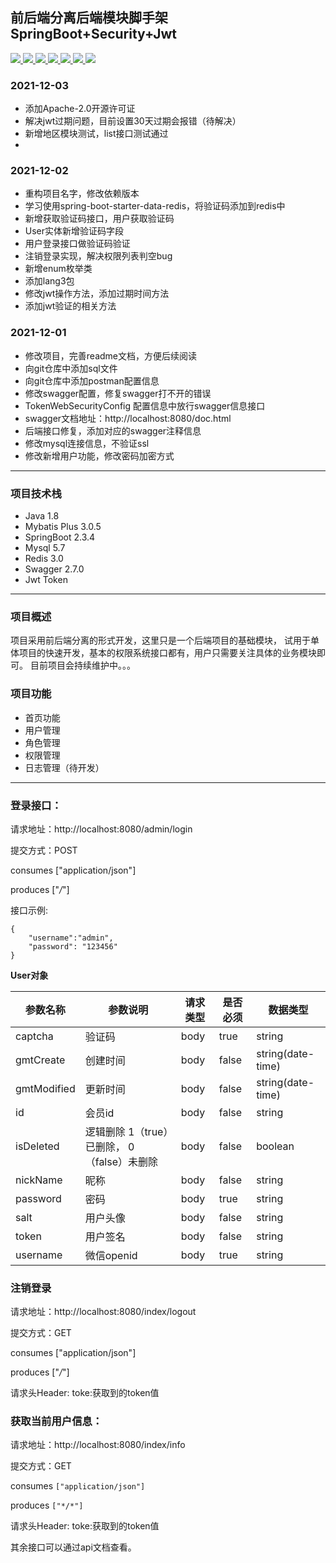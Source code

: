 ## 前后端分离后端模块脚手架 SpringBoot+Security+Jwt

<p align="left">
	<a target="_blank" href="https://www.apache.org/licenses/LICENSE-2.0.html">
		<img src="https://img.shields.io/:license-apache-blue.svg" ></img>
	</a>
	<a target="_blank" href="https://www.oracle.com/technetwork/java/javase/downloads/index.html">
		<img src="https://img.shields.io/badge/JDK-1.8+-green.svg" ></img>
	</a>
    <a target="_blank" href="https://www.oracle.com/technetwork/java/javase/downloads/index.html">
		<img src="https://img.shields.io/badge/SpringBoot-2.3.4-blue.svg" ></img>
	</a>
    <a target="_blank" href="https://www.oracle.com/technetwork/java/javase/downloads/index.html">
		<img src="https://img.shields.io/badge/Mysql-5.7-green.svg" ></img>
	</a>
    <a target="_blank" href="https://www.oracle.com/technetwork/java/javase/downloads/index.html">
		<img src="https://img.shields.io/badge/MybatisPlus-3.0-yellow.svg" ></img>
	</a>
	<a target="_blank" href="https://www.oracle.com/technetwork/java/javase/downloads/index.html">
		<img src="https://img.shields.io/badge/Redis-3.0-pink.svg" ></img>
	</a>
		<a target="_blank" href="https://www.oracle.com/technetwork/java/javase/downloads/index.html">
		<img src="https://img.shields.io/badge/Jwt-jjwt-red.svg" ></img>
	</a>
</p>

### 2021-12-03

- 添加Apache-2.0开源许可证
- 解决jwt过期问题，目前设置30天过期会报错（待解决）
- 新增地区模块测试，list接口测试通过
- 


### 2021-12-02

- 重构项目名字，修改依赖版本
- 学习使用spring-boot-starter-data-redis，将验证码添加到redis中
- 新增获取验证码接口，用户获取验证码
- User实体新增验证码字段
- 用户登录接口做验证码验证
- 注销登录实现，解决权限列表判空bug
- 新增enum枚举类
- 添加lang3包
- 修改jwt操作方法，添加过期时间方法
- 添加jwt验证的相关方法

### 2021-12-01

- 修改项目，完善readme文档，方便后续阅读
- 向git仓库中添加sql文件
- 向git仓库中添加postman配置信息
- 修改swagger配置，修复swagger打不开的错误
- TokenWebSecurityConfig 配置信息中放行swagger信息接口
- swagger文档地址：http://localhost:8080/doc.html
- 后端接口修复，添加对应的swagger注释信息
- 修改mysql连接信息，不验证ssl
- 修改新增用户功能，修改密码加密方式

------

### 项目技术栈

- Java 1.8
- Mybatis Plus 3.0.5
- SpringBoot 2.3.4
- Mysql 5.7
- Redis 3.0
- Swagger 2.7.0
- Jwt Token

------

### 项目概述

项目采用前后端分离的形式开发，这里只是一个后端项目的基础模块， 试用于单体项目的快速开发，基本的权限系统接口都有，用户只需要关注具体的业务模块即可。
目前项目会持续维护中。。。

### 项目功能

- 首页功能
- 用户管理
- 角色管理
- 权限管理
- 日志管理（待开发）

------

### 登录接口：

请求地址：http://localhost:8080/admin/login

提交方式：POST

consumes ["application/json"]

produces ["*/*"]

接口示例: 

```
{
    "username":"admin",
    "password": "123456"
}
```
**User对象**

| 参数名称    | 参数说明                                    | 请求类型 | 是否必须 | 数据类型          |
| ----------- | ------------------------------------------- | -------- | -------- | ----------------- |
| captcha     | 验证码                                      | body     | true    | string            |
| gmtCreate   | 创建时间                                    | body     | false    | string(date-time) |
| gmtModified | 更新时间                                    | body     | false    | string(date-time) |
| id          | 会员id                                      | body     | false    | string            |
| isDeleted   | 逻辑删除 1（true）已删除， 0（false）未删除 | body     | false    | boolean           |
| nickName    | 昵称                                        | body     | false    | string            |
| password    | 密码                                        | body     | true    | string            |
| salt        | 用户头像                                    | body     | false    | string            |
| token       | 用户签名                                    | body     | false    | string            |
| username    | 微信openid                                  | body     | true    | string            |

### 注销登录
请求地址：http://localhost:8080/index/logout

提交方式：GET

consumes ["application/json"]

produces ["*/*"]

请求头Header:  toke:获取到的token值

### 获取当前用户信息：

请求地址：http://localhost:8080/index/info

提交方式：GET

consumes `["application/json"]`

produces `["*/*"]`

请求头Header:  toke:获取到的token值

其余接口可以通过api文档查看。
